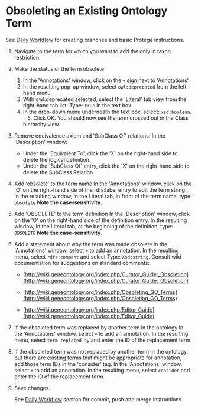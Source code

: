 # Obsoleting an Existing Ontology Term

See [Daily Workflow](http://go-ontology.readthedocs.io/en/latest/Installgit.html#daily-workflow-updating-with-git-pull) for creating branches and basic Protégé instructions. 

1. Navigate to the term for which you want to add the only in taxon restriction.

2. Make the status of the term obsolete: 
   1. In the 'Annotations' window, click on the ```+``` sign next to 'Annotations'.
   2. In the resulting pop-up window, select ```owl:deprecated``` from the left-hand menu.
   3. With owl:deprecated selected, select the 'Literal' tab view from the right-hand tab list. Type: ```true``` in the text box.
   4. In the drop-down menu underneath the text box, select: ```xsd:boolean```.
   5. Click OK. 
  You should now see the term crossed out in the Class hierarchy view.

3. Remove equivalence axiom and 'SubClass Of' relations:
In the 'Description' window: 
   - Under the 'Equivalent To', click the 'X' on the right-hand side to delete the logical definition. 
   - Under the 'SubClass Of' entry, click the 'X' on the right-hand side to delete the SubClass Relation.

4. Add ‘obsolete’ to the term name
In the 'Annotations' window, click on the 'O' on the right-hand side of the rdfs:label entry to edit the term string. In the resulting window, in the Literal tab, in front of the term name, type: ```obsolete```
 __Note the case-sensitivity__. 

5. Add ‘OBSOLETE’ to the term definition 
In the 'Description' window, click on the 'O' on the right-hand side of the definition entry. In the resulting window, in the Literal tab, at the beginning of the definition, type: ```OBSOLETE``` 
 __Note the case-sensitivity__. 
 
6. Add a statement about why the term was made obsolete
In the 'Annotations' window, select ```+``` to add an annotation. In the resulting menu, select ```rdfs:comment``` and select Type:  ```Xsd:string```.
Consult wiki documentation for suggestions on standard comments:
      
     - [http://wiki.geneontology.org/index.php/Curator_Guide:_Obsoletion](http://wiki.geneontology.org/index.php/Curator_Guide:_Obsoletion)
      
     - [http://wiki.geneontology.org/index.php/Obsoleting_GO_Terms](http://wiki.geneontology.org/index.php/Obsoleting_GO_Terms)
      
     - [http://wiki.geneontology.org/index.php/Editor_Guide](http://wiki.geneontology.org/index.php/Editor_Guide)



7. If the obsoleted term was replaced by another term in the ontology
In the 'Annotations' window, select ```+``` to add an annotation. In the resulting menu, select ```term replaced by``` and enter the ID of the replacement term.

8. If the obsoleted term was not replaced by another term in the ontology, but there are existing terms that might be appropriate for annotation, add those term IDs in the 'consider' tag.
In the 'Annotations' window, select ```+``` to add an annotation. In the resulting menu, select ```consider``` and enter the ID of the replacement term.

9. Save changes. 
    
    See [Daily Workflow](http://go-ontology.readthedocs.io/en/latest/Installgit.html#daily-workflow-committing-pushing-and-merging-your-changes-to-the-repository) section for commit, push and merge instructions. 
